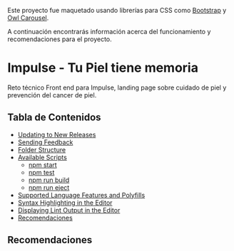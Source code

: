 Este proyecto fue maquetado usando librerías para CSS como [Bootstrap](https://getbootstrap.com/) y [Owl Carousel](https://owlcarousel2.github.io/OwlCarousel2/).

A continuación encontrarás información acerca del funcionamiento y recomendaciones para el proyecto.


# Impulse - Tu Piel tiene memoria

Reto técnico Front end para Impulse, landing page sobre cuidado de piel y prevención del cancer de piel.


## Tabla de Contenidos

- [Updating to New Releases](#updating-to-new-releases)
- [Sending Feedback](#sending-feedback)
- [Folder Structure](#folder-structure)
- [Available Scripts](#available-scripts)
  - [npm start](#npm-start)
  - [npm test](#npm-test)
  - [npm run build](#npm-run-build)
  - [npm run eject](#npm-run-eject)
- [Supported Language Features and Polyfills](#supported-language-features-and-polyfills)
- [Syntax Highlighting in the Editor](#syntax-highlighting-in-the-editor)
- [Displaying Lint Output in the Editor](#displaying-lint-output-in-the-editor)
- [Recomendaciones](#Recomendaciones)

## Recomendaciones
